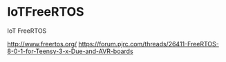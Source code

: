 # IoTFreeRTOS
IoT FreeRTOS


http://www.freertos.org/
https://forum.pjrc.com/threads/26411-FreeRTOS-8-0-1-for-Teensy-3-x-Due-and-AVR-boards